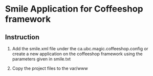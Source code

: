 Smile Application for Coffeeshop framework
==========================================

Instruction
-----------
1. Add the smile.xml file under the ca.ubc.magic.coffeeshop.config or create a new application on the coffeeshop framework using the parameters given in smile.txt

2. Copy the project files to the var/www

